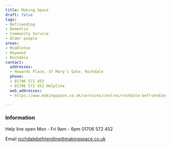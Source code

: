 ```yaml
---
title: Making Space
draft: false
tags:
- Befriending
- Dementia
- Community Service
- Older people
areas:
- Middleton
- Heywood
- Rochdale
contact:
  addresses:
  - Howards Place, St Mary's Gate, Rochdale
  phone:
  - 01706 572 453
  - 01706 572 452 Helpline
  web_addresses:
  - https://www.makingspace.co.uk/services/centres/rochdale-befriending

---
```


### Information

Help line  open Mon - Fri 9am - 6pm
01706 572 452

Email  rochdalebefriending@makingspace.co.uk
